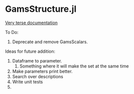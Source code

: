 # GamsStructure.jl
 

[Very terse documentation]([https://windc.wisc.edu/GamsStructure_Documentation/](https://mitchphillipson.github.io/GamsStructure.jl/dev/))


To Do:

1. Deprecate and remove GamsScalars. 

Ideas for future addition:

1. Dataframe to parameter. 
    1. Something where it will make the set at the same time
4. Make parameters print better.
5. Search over descriptions
6. Write unit tests
7. 
